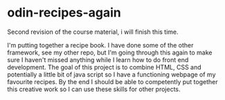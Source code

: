 # odin-recipes-again
Second revision of the course material, i will finish this time.

I'm putting together a recipe book. I have done some of the other framework, see my other repo, but I'm going through this again to make sure I haven't missed anything while I learn how to do front end development. The goal of this project is to combine HTML, CSS and potentially a little bit of java script so I have a functioning webpage of my favourite recipes. By the end I should be able to competently put together this creative work so I can use these skills for other projects.